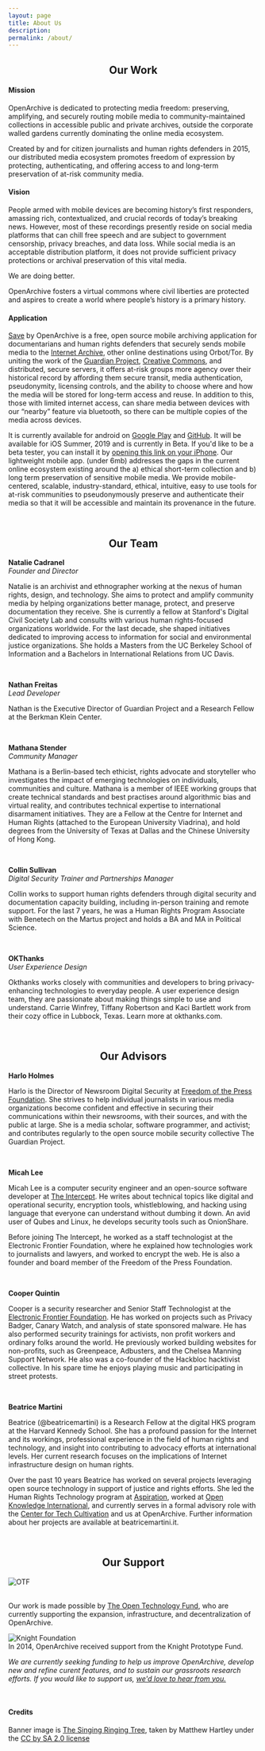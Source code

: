 ```yaml
---
layout: page
title: About Us
description: 
permalink: /about/
---
```


<h2 style="text-align: center;">Our Work</h2>
<h4 class="textTeal">Mission</h4>
<p>OpenArchive is dedicated to protecting media freedom: preserving, amplifying, and securely routing mobile media to community-maintained collections in accessible public and private archives, outside the corporate walled gardens currently dominating the online media ecosystem.</p>
<p>Created by and for citizen journalists and human rights defenders in 2015, our distributed media ecosystem promotes freedom of expression by protecting, authenticating, and offering access to and long-term preservation of at-risk community media.</p>
<p>
  </p>

<h4 class="textTeal">Vision</h4>
<p>People armed with mobile devices are becoming history’s first responders, amassing rich, contextualized, and crucial records of today’s breaking news. However, most of these recordings presently reside on social media platforms that can chill free speech and are subject to government censorship, privacy breaches, and data loss. While social media is an acceptable distribution platform, it does not provide sufficient privacy protections or archival preservation of this vital media.</p>

<p>We are doing better.</p>

<p>OpenArchive fosters a virtual commons where civil liberties are protected and aspires to create a world where people’s history is a primary history.</p>

<p>
  </p>
<h4 class="textTeal">Application</h4>
<p><a target="_blank" href="https://open-archive.org/save/"> <span class="appName">Save</span></a> by OpenArchive is a free, open source mobile archiving application for documentarians and human rights defenders that securely sends mobile media to the <a href="https://archive.org/">Internet Archive</a>, other online destinations using Orbot/Tor. By uniting the work of the <a href="http://guardianproject.info/">Guardian Project</a>, <a href="https://creativecommons.org/">Creative Commons</a>, and distributed, secure servers, it offers at-risk groups more agency over their historical record by affording them secure transit, media authentication, pseudonymity, licensing controls, and the ability to choose where and how the media will be stored for long-term access and reuse. In addition to this, those with limited internet access, can share media between devices with our “nearby” feature via bluetooth, so there can be multiple copies of the media across devices.</p>
<p>It is currently available for android on <a href="http://bit.ly/29ewnaD">Google Play</a> and <a href="http://bit.ly/29jDPDo">GitHub</a>. It will be available for iOS Summer, 2019 and is currently in Beta. If you'd like to be a beta tester, you can install it by <a target="_blank" href="https://testflight.apple.com/join/ggJjJ6bF">opening this link on your iPhone</a>. Our lightweight mobile app. (under 6mb) addresses the gaps in the current online ecosystem existing around the a) ethical short-term collection and b) long term preservation of sensitive mobile media. We provide mobile-centered, scalable, industry-standard, ethical, intuitive, easy to use tools for at-risk communities to pseudonymously preserve and authenticate their media so that it will be accessible and maintain its provenance in the future.</p>
<br>
<h2 style="text-align: center;">Our Team</h2>
<p><b>Natalie Cadranel</b>
<br>
  <i>Founder and Director</i>
 <br>
<p>Natalie is an archivist and ethnographer working at the nexus of human rights, design, and technology. She aims to protect and amplify community media by helping organizations better manage, protect, and preserve documentation they receive. She is currently a fellow at Stanford's Digital Civil Society Lab and consults with various human rights-focused organizations worldwide. For the last decade, she shaped initiatives dedicated to improving access to information for social and environmental justice organizations. She holds a Masters from the UC Berkeley School of Information and a Bachelors in International Relations from UC Davis.</p>
<br>
  <p>
    <b>Nathan Freitas</b>
  <br>
  <i>Lead Developer</i>
  <p>Nathan is the Executive Director of Guardian Project and a Research Fellow at the Berkman Klein Center.</p>
  </p>
  <br>
<p><b>Mathana Stender</b>
<br>
  <i>Community Manager</i>
  <br>
<p>Mathana is a Berlin-based tech ethicist, rights advocate and storyteller who investigates the impact of emerging technologies on individuals, communities and culture. Mathana is a member of IEEE working groups that create technical standards and best practises around algorithmic bias and virtual reality, and contributes technical expertise to international disarmament initiatives. They are a Fellow at the Centre for Internet and Human Rights (attached to the European University Viadrina), and hold degrees from the University of Texas at Dallas and the Chinese University of Hong Kong.</p>
<br>
<p><b>Collin Sullivan</b>
  <br>
   <i>Digital Security Trainer and Partnerships Manager</i>
<br>
  <p>Collin works to support human rights defenders through digital security and documentation capacity building, including in-person training and remote support. For the last 7 years, he was a Human Rights Program Associate with Benetech on the Martus project and holds a BA and MA in Political Science.</p>
  <br>
  <p><b>OKThanks</b>
  <br>
   <i>User Experience Design</i>
<br>
  <p>Okthanks works closely with communities and developers to bring privacy-enhancing technologies to everyday people. A user experience design team, they are passionate about making things simple to use and understand. Carrie Winfrey, Tiffany Robertson and Kaci Bartlett work from their cozy office in Lubbock, Texas. Learn more at okthanks.com.</p>
  <br>
  
  <h2 style="text-align: center;">Our Advisors</h2>
  <p><b>Harlo Holmes</b>
<br>
<p>Harlo is the Director of Newsroom Digital Security at <a href="https://freedom.press/" target="_blank">Freedom of the Press Foundation</a>. She strives to help individual journalists in various media organizations become confident and effective in securing their communications within their newsrooms, with their sources, and with the public at large. She is a media scholar, software programmer, and activist; and contributes regularly to the open source mobile security collective The Guardian Project.</p>
<br>
 <p><b>Micah Lee</b>
<br>
<p>Micah Lee is a computer security engineer and an open-source software developer at <a href="https://theintercept.com" target="_blank">The Intercept</a>. He writes about technical topics like digital and operational security, encryption tools, whistleblowing, and hacking using language that everyone can understand without dumbing it down. An avid user of Qubes and Linux, he develops security tools such as OnionShare.

Before joining The Intercept, he worked as a staff technologist at the Electronic Frontier Foundation, where he explained how technologies work to journalists and lawyers, and worked to encrypt the web. He is also a founder and board member of the Freedom of the Press Foundation.</p>
<br>
 <p><b>Cooper Quintin</b>
<br>

<p>Cooper is a security researcher and Senior Staff Technologist at the <a href="https://www.eff.org" target="_blank">Electronic Frontier Foundation</a>. He has worked on projects such as Privacy Badger, Canary Watch, and analysis of state sponsored malware. He has also performed security trainings for activists, non profit workers and ordinary folks around the world. He previously worked building websites for non-profits, such as Greenpeace, Adbusters, and the Chelsea Manning Support Network. He also was a co-founder of the Hackbloc hacktivist collective. In his spare time he enjoys playing music and participating in street protests. 
</p>
<br>
 <p><b>Beatrice Martini</b>
<br>

<p>Beatrice (@beatricemartini) is a Research Fellow at the digital HKS program at the Harvard Kennedy School. She has a profound passion for the Internet and its workings, professional experience in the field of human rights and technology, and insight into contributing to advocacy efforts at international levels. Her current research focuses on the implications of Internet infrastructure design on human rights.

Over the past 10 years Beatrice has worked on several projects leveraging open source technology in support of justice and rights efforts. She led the Human Rights Technology program at <a href="https://aspirationtech.org" target="_blank">Aspiration</a>, worked at <a href="https://okfn.org" target="_blank">Open Knowledge International</a>, and currently serves in a formal advisory role with the <a href="https://techcultivation.org" target="_blank">Center for Tech Cultivation</a> and us at OpenArchive. Further information about her projects are available at beatricemartini.it.</p>
<br>
  
<h2 style="text-align: center;">Our Support</h2>
<p><img src="{{ '/images/otrlogo300.png' | prepend: site.baseurl }}" alt="OTF" />
 <br>

<br>Our work is made possible by <a href="http://otf.rfa.org/" target="_blank">The Open Technology Fund</a>, who are currently supporting the expansion, infrastructure, and decentralization of OpenArchive.</p>
<p><img src="{{ '/images/knight-logo-300USE.jpeg' | prepend: site.baseurl }}" alt="Knight Foundation" />
<br>In 2014, OpenArchive received support from the Knight Prototype Fund.</p>
<p class="textTeal"><i>We are currently seeking funding to help us improve OpenArchive, develop new and refine curent features, and to sustain our grassroots research efforts. If you would like to support us, <a href="/contact">we'd love to hear from you.</a></i></p>

<br>
<h4 class="textTeal">Credits</h4>
<p>Banner image is <a href="https://www.flickr.com/photos/matthewhartley369/13391628763/" target="_blank">The Singing Ringing Tree</a>, taken by Matthew Hartley under the <a href="https://creativecommons.org/licenses/by-sa/2.0/#" target="_blank">CC by SA 2.0 license</a></p>
